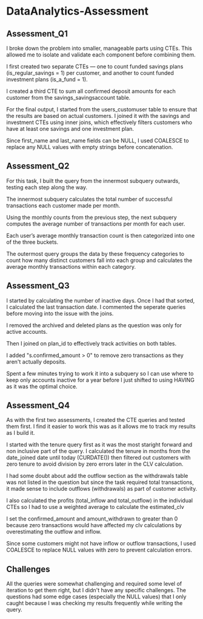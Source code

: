 # DataAnalytics-Assessment

## Assessment_Q1
 I broke down the problem into smaller, manageable parts using CTEs. This allowed me to isolate and validate each component before combining them.

 I first created two separate CTEs — one to count funded savings plans (is_regular_savings = 1) per customer, and another to count funded investment plans (is_a_fund = 1). 

 I created a third CTE to sum all confirmed deposit amounts for each customer from the savings_savingsaccount table.

 For the final output, I started from the users_customuser table to ensure that the results are based on actual customers. I joined it with the savings and investment CTEs using inner joins, which effectively filters customers who have at least one savings and one investment plan.

 Since first_name and last_name fields can be NULL, I used COALESCE to replace any NULL values with empty strings before concatenation.


 ## Assessment_Q2
For this task, I built the query from the innermost subquery outwards, testing each step along the way.

The innermost subquery calculates the total number of successful transactions each customer made per month. 

Using the monthly counts from the previous step, the next subquery computes the average number of transactions per month for each user. 

Each user’s average monthly transaction count is then categorized into one of the three buckets.

The outermost query groups the data by these frequency categories to count how many distinct customers fall into each group and calculates the average monthly transactions within each category.


## Assessment_Q3
I started by calculating the number of inactive days. Once I had that sorted, I calculated the last transaction date. I commented the seperate queries before moving into the issue with the joins.

I removed the archived and deleted plans as the question was only for active accounts.

Then I joined on plan_id to effectively track activities on both tables.

I added "s.confirmed_amount > 0" to remove zero transactions as they aren't actually deposits.

Spent a few minutes trying to work it into a subquery so I can use where to keep only accounts inactive for a year before I just shifted to using HAVING as it was the optimal choice.


## Assessment_Q4
As with the first two assessments, I created the CTE queries and tested them first. I find it easier to work this was as it allows me to track my results as I build it. 

I started with the tenure query first as it was the most staright forward and non inclusive part of the query. I calculated the tenure in months from the date_joined date until today (CURDATE()) then filtered out customers with zero tenure to avoid division by zero errors later in the CLV calculation.

I had some doubt about add the outflow section as the withdrawals table was not listed in the question but since the task required total transactions, it made sense to include outflows (withdrawals) as part of customer activity. 

I also calculated the profits (total_inflow and total_outflow) in the individual CTEs so I had to use a weighted average to calculate the estimated_clv

I set the confirmed_amount and amount_withdrawn to greater than 0 because zero transactions would have affected my clv calculations by overestimating the outflow and inflow.

Since some customers might not have inflow or outflow transactions, I used COALESCE to replace NULL values with zero to prevent calculation errors.


## Challenges
All the queries were somewhat challenging and required some level of iteration to get them right, but I didn't have any specific challenges. The questions had some edge cases (especially the NULL values) that I only caught because I was checking my results frequently while writing the query.

